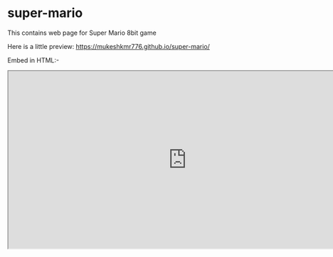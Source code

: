 # super-mario
This contains web page for Super Mario 8bit game


Here is a little preview: https://mukeshkmr776.github.io/super-mario/

Embed in HTML:-
<iframe src="https://mukeshkmr776.github.io/super-mario/" height="400" width="800"></iframe>
